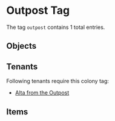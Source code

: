 # Outpost Tag

The tag `outpost` contains 1 total entries.

## Objects

## Tenants

Following tenants require this colony tag:

- [Alta from the Outpost](https://ceterai.github.io/MyEnternia/Wiki/AltafromtheOutpost)

## Items
